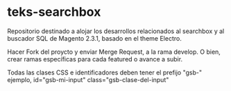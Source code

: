 # teks-searchbox
Repositorio destinado a alojar los desarrollos relacionados al searchbox y al buscador SQL de Magento 2.3.1, basado en el theme Electro.

Hacer Fork del proycto y enviar Merge Request, a la rama develop. O bien, crear ramas específicas para cada featured o avance a subir.

Todas las clases CSS e identificadores deben tener el prefijo "gsb-"
ejemplo, id="gsb-mi-input" class="gsb-clase-del-input"
